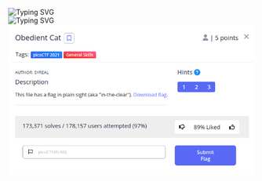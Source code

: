 
![Typing SVG](https://readme-typing-svg.herokuapp.com?font=Fira+Code&pause=1000&width=435&size=35&lines=Obedient+Cat)
<br>
![Typing SVG](https://readme-typing-svg.herokuapp.com?font=Fira+Code&weight=500&pause=1000&color=F7F7F7&width=435&lines=General+Skills)
![Challenge Description](Screenshot_2023-04-20_15-12-30.png)
